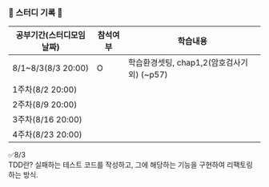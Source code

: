 ### 📌 스터디 기록 📌

|공부기간(스터디모임날짜)|참석여부|학습내용|
|---------------------|---|---|
|8/1~8/3(8/3 20:00)|O|학습환경셋팅, chap1,2(암호검사기 외) (~p57)|
|1주차(8/2 20:00)||
|2주차(8/9 20:00)|||
|3주차(8/16 20:00)|||
|4주차(8/23 20:00)|||


✅8/3\
TDD란? 실패하는 테스트 코드를 작성하고, 그에 해당하는 기능을 구현하여 리팩토링 하는 방식.
